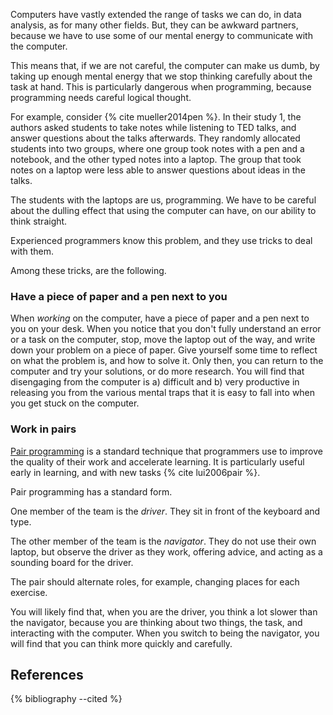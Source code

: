 Computers have vastly extended the range of tasks we can do, in data analysis,
as for many other fields.  But, they can be awkward partners, because we have
to use some of our mental energy to communicate with the computer.

This means that, if we are not careful, the computer can make us dumb, by
taking up enough mental energy that we stop thinking carefully about the task
at hand.  This is particularly dangerous when programming, because programming
needs careful logical thought.

For example, consider {% cite mueller2014pen %}.  In their study 1, the
authors asked students to take notes while listening to TED talks, and answer
questions about the talks afterwards.  They randomly allocated students into
two groups, where one group took notes with a pen and a notebook, and the
other typed notes into a laptop.  The group that took notes on a laptop were
less able to answer questions about ideas in the talks.

The students with the laptops are us, programming.  We have to be careful about the dulling effect that using the computer can have, on our ability to think straight.

Experienced programmers know this problem, and they use tricks to deal with them.

Among these tricks, are the following.

### Have a piece of paper and a pen next to you

When *working* on the computer, have a piece of paper and a pen next to you on your desk.  When you notice that you don't fully understand an error or a task on the computer, stop, move the laptop out of the way, and write down your problem on a piece of paper.  Give yourself some time to reflect on what the problem is, and how to solve it.  Only then, you can return to the computer and try your solutions, or do more research.   You will find that disengaging from the computer is a) difficult and b) very productive in releasing you from the various mental traps that it is easy to fall into when you get stuck on the computer.

### Work in pairs

[Pair programming](https://en.wikipedia.org/wiki/Pair_programming) is
a standard technique that programmers use to improve the quality of their work
and accelerate learning.  It is particularly useful early in learning, and with new tasks {% cite lui2006pair %}.

Pair programming has a standard form.

One member of the team is the *driver*.  They sit in front of the keyboard and type.

The other member of the team is the *navigator*.  They do not use their own laptop, but observe the driver as they work, offering advice, and acting as a sounding board for the driver.

The pair should alternate roles, for example, changing places for each exercise.

You will likely find that, when you are the driver, you think a lot slower
than the navigator, because you are thinking about two things, the task, and
interacting with the computer.  When you switch to being the navigator, you
will find that you can think more quickly and carefully.

## References

{% bibliography --cited %}
